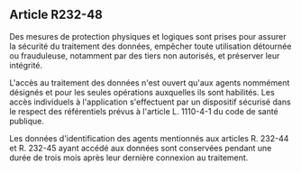## Article R232-48

Des mesures de protection physiques et logiques sont prises pour assurer la sécurité du traitement des
données, empêcher toute utilisation détournée ou frauduleuse, notamment par des tiers non autorisés, et
préserver leur intégrité.

L'accès au traitement des données n'est ouvert qu'aux agents nommément désignés et pour les seules
opérations auxquelles ils sont habilités. Les accès individuels à l'application s'effectuent par un dispositif
sécurisé dans le respect des référentiels prévus à l'article L. 1110-4-1 du code de santé publique.

Les données d'identification des agents mentionnés aux articles R. 232-44 et R. 232-45 ayant accédé aux
données sont conservées pendant une durée de trois mois après leur dernière connexion au traitement.

